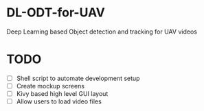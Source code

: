 # DL-ODT-for-UAV
Deep Learning based Object detection and tracking for UAV videos

# TODO
- [ ] Shell script to automate development setup
- [ ] Create mockup screens
- [ ] Kivy based high level GUI layout
- [ ] Allow users to load video files
